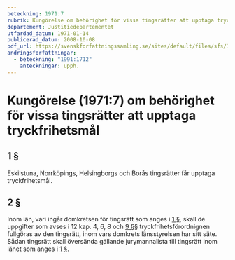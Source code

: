 ```yaml
---
beteckning: 1971:7
rubrik: Kungörelse om behörighet för vissa tingsrätter att upptaga tryckfrihetsmål
departement: Justitiedepartementet
utfardad_datum: 1971-01-14
publicerad_datum: 2008-10-08
pdf_url: https://svenskforfattningssamling.se/sites/default/files/sfs/1971-01/SFS1971-7.pdf
andringsforfattningar:
  - beteckning: "1991:1712"
    anteckningar: upph.
---
```


# Kungörelse (1971:7) om behörighet för vissa tingsrätter att upptaga tryckfrihetsmål

## 1 §

Eskilstuna, Norrköpings, Helsingborgs och Borås tingsrätter får upptaga tryckfrihetsmål.

## 2 §

Inom län, vari ingår domkretsen för tingsrätt som anges i [1 §](#1), skall de uppgifter som avses i 12 kap. 4, 6, 8 och [9 §](#9)§ tryckfrihetsförordnignen fullgöras av den tingsrätt, inom vars domkrets länsstyrelsen har sitt säte. Sådan tingsrätt skall översända gällande jurymannalista till tingsrätt inom länet som anges i [1 §](#1).